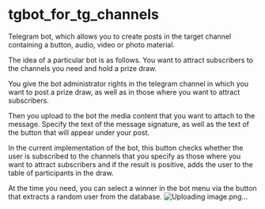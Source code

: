 # tgbot_for_tg_channels
Telegram bot, which allows you to create posts in the target channel containing a button, audio, video or photo material.

The idea of a particular bot is as follows. You want to attract subscribers to the channels you need and hold a prize draw.

You give the bot administrator rights in the telegram channel in which you want to post a prize draw, as well as in those where you want to attract subscribers.

Then you upload to the bot the media content that you want to attach to the message. Specify the text of the message signature, as well as the text of the button that will appear under your post.

In the current implementation of the bot, this button checks whether the user is subscribed to the channels that you specify as those where you want to attract subscribers and if the result is positive, adds the user to the table of participants in the draw.

At the time you need, you can select a winner in the bot menu via the button that extracts a random user from the database.
![Uploading image.png…]()
